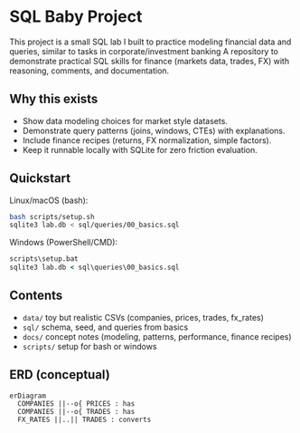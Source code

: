 # SQL Baby Project 

This project is a small SQL lab I built to practice modeling financial data and queries, similar to tasks in corporate/investment banking
A repository to demonstrate practical SQL skills for finance (markets data, trades, FX) with  reasoning, comments, and documentation.

## Why this  exists
- Show data modeling choices for market style datasets.
- Demonstrate query patterns (joins, windows, CTEs) with explanations.
- Include finance recipes (returns, FX normalization, simple factors).
- Keep it runnable locally with SQLite for zero friction evaluation.

## Quickstart
Linux/macOS (bash):
```bash
bash scripts/setup.sh
sqlite3 lab.db < sql/queries/00_basics.sql
```
Windows (PowerShell/CMD):
```bat
scripts\setup.bat
sqlite3 lab.db < sql\queries\00_basics.sql
```

## Contents
- `data/` toy but realistic CSVs (companies, prices, trades, fx_rates)
- `sql/` schema, seed, and queries from basics
- `docs/` concept notes (modeling, patterns, performance, finance recipes)
- `scripts/` setup for bash or windows

## ERD (conceptual)
```mermaid
erDiagram
  COMPANIES ||--o{ PRICES : has
  COMPANIES ||--o{ TRADES : has
  FX_RATES ||..|| TRADES : converts
```


